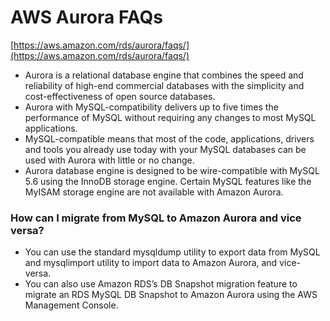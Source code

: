 # AWS Aurora FAQs

[https://aws.amazon.com/rds/aurora/faqs/](https://aws.amazon.com/rds/aurora/faqs/)

- Aurora is a relational database engine that combines the speed and reliability of high-end commercial databases with the simplicity and cost-effectiveness of open source databases.
- Aurora with MySQL-compatibility delivers up to five times the performance of MySQL without requiring any changes to most MySQL applications.
- MySQL-compatible means that most of the code, applications, drivers and tools you already use today with your MySQL databases can be used with Aurora with little or no change.
- Aurora database engine is designed to be wire-compatible with MySQL 5.6 using the InnoDB storage engine. Certain MySQL features like the MyISAM storage engine are not available with Amazon Aurora.

### How can I migrate from MySQL to Amazon Aurora and vice versa?

- You can use the standard mysqldump utility to export data from MySQL and mysqlimport utility to import data to Amazon Aurora, and vice-versa. 
- You can also use Amazon RDS’s DB Snapshot migration feature to migrate an RDS MySQL DB Snapshot to Amazon Aurora using the AWS Management Console. 

